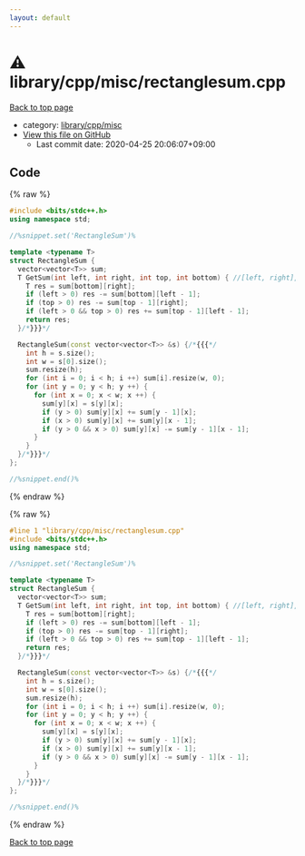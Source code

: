 ```yaml
---
layout: default
---
```


<!-- mathjax config similar to math.stackexchange -->
<script type="text/javascript" async
  src="https://cdnjs.cloudflare.com/ajax/libs/mathjax/2.7.5/MathJax.js?config=TeX-MML-AM_CHTML">
</script>
<script type="text/x-mathjax-config">
  MathJax.Hub.Config({
    TeX: { equationNumbers: { autoNumber: "AMS" }},
    tex2jax: {
      inlineMath: [ ['$','$'] ],
      processEscapes: true
    },
    "HTML-CSS": { matchFontHeight: false },
    displayAlign: "left",
    displayIndent: "2em"
  });
</script>

<script type="text/javascript" src="https://cdnjs.cloudflare.com/ajax/libs/jquery/3.4.1/jquery.min.js"></script>
<script src="https://cdn.jsdelivr.net/npm/jquery-balloon-js@1.1.2/jquery.balloon.min.js" integrity="sha256-ZEYs9VrgAeNuPvs15E39OsyOJaIkXEEt10fzxJ20+2I=" crossorigin="anonymous"></script>
<script type="text/javascript" src="../../../../assets/js/copy-button.js"></script>
<link rel="stylesheet" href="../../../../assets/css/copy-button.css" />


# :warning: library/cpp/misc/rectanglesum.cpp

<a href="../../../../index.html">Back to top page</a>

* category: <a href="../../../../index.html#b4c52cffc478acefbc1ee6a9d0578055">library/cpp/misc</a>
* <a href="{{ site.github.repository_url }}/blob/master/library/cpp/misc/rectanglesum.cpp">View this file on GitHub</a>
    - Last commit date: 2020-04-25 20:06:07+09:00




## Code

<a id="unbundled"></a>
{% raw %}
```cpp
#include <bits/stdc++.h>
using namespace std;

//%snippet.set('RectangleSum')%

template <typename T>
struct RectangleSum {
  vector<vector<T>> sum;
  T GetSum(int left, int right, int top, int bottom) { //[left, right], [top, bottom]{{{
    T res = sum[bottom][right];
    if (left > 0) res -= sum[bottom][left - 1];
    if (top > 0) res -= sum[top - 1][right];
    if (left > 0 && top > 0) res += sum[top - 1][left - 1];
    return res;
  }/*}}}*/

  RectangleSum(const vector<vector<T>> &s) {/*{{{*/
    int h = s.size();
    int w = s[0].size();
    sum.resize(h);
    for (int i = 0; i < h; i ++) sum[i].resize(w, 0);
    for (int y = 0; y < h; y ++) {
      for (int x = 0; x < w; x ++) {
        sum[y][x] = s[y][x];
        if (y > 0) sum[y][x] += sum[y - 1][x];
        if (x > 0) sum[y][x] += sum[y][x - 1];
        if (y > 0 && x > 0) sum[y][x] -= sum[y - 1][x - 1];
      }
    }
  }/*}}}*/
};

//%snippet.end()%

```
{% endraw %}

<a id="bundled"></a>
{% raw %}
```cpp
#line 1 "library/cpp/misc/rectanglesum.cpp"
#include <bits/stdc++.h>
using namespace std;

//%snippet.set('RectangleSum')%

template <typename T>
struct RectangleSum {
  vector<vector<T>> sum;
  T GetSum(int left, int right, int top, int bottom) { //[left, right], [top, bottom]{{{
    T res = sum[bottom][right];
    if (left > 0) res -= sum[bottom][left - 1];
    if (top > 0) res -= sum[top - 1][right];
    if (left > 0 && top > 0) res += sum[top - 1][left - 1];
    return res;
  }/*}}}*/

  RectangleSum(const vector<vector<T>> &s) {/*{{{*/
    int h = s.size();
    int w = s[0].size();
    sum.resize(h);
    for (int i = 0; i < h; i ++) sum[i].resize(w, 0);
    for (int y = 0; y < h; y ++) {
      for (int x = 0; x < w; x ++) {
        sum[y][x] = s[y][x];
        if (y > 0) sum[y][x] += sum[y - 1][x];
        if (x > 0) sum[y][x] += sum[y][x - 1];
        if (y > 0 && x > 0) sum[y][x] -= sum[y - 1][x - 1];
      }
    }
  }/*}}}*/
};

//%snippet.end()%

```
{% endraw %}

<a href="../../../../index.html">Back to top page</a>

